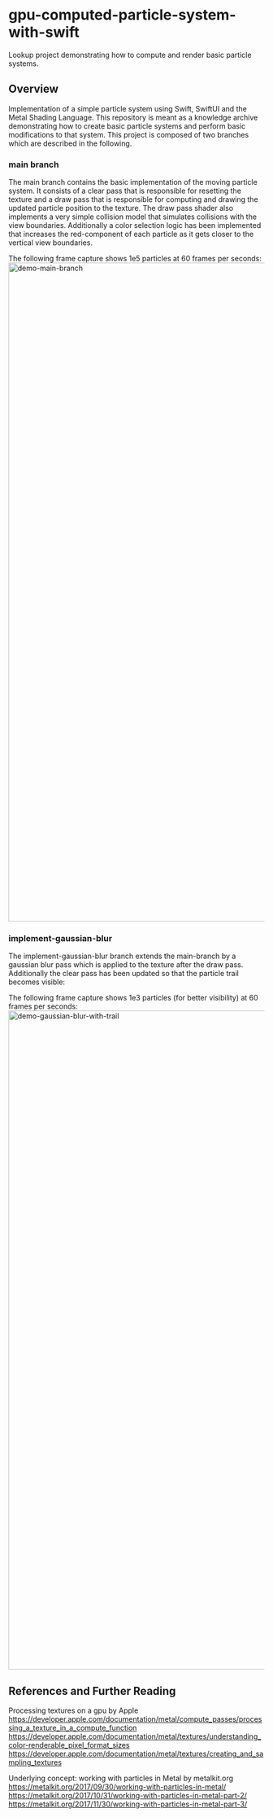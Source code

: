 # gpu-computed-particle-system-with-swift
Lookup project demonstrating how to compute and render basic particle systems.

## Overview
Implementation of a simple particle system using Swift, SwiftUI and the Metal Shading Language. This repository is meant as a knowledge archive demonstrating how to create basic particle systems and perform basic modifications to that system. This project is composed of two branches which are described in the following.

### main branch  
The main branch contains the basic implementation of the moving particle system. It consists of a clear pass that is responsible for resetting the texture and a draw pass that is responsible for computing and drawing the updated particle position to the texture. The draw pass shader also implements a very simple collision model that simulates collisions with the view boundaries. Additionally a color selection logic has been implemented that increases the red-component of each particle as it gets closer to the vertical view boundaries.

The following frame capture shows 1e5 particles at 60 frames per seconds:
<img width="1295" alt="demo-main-branch" src="https://github.com/julianlork/gpu-computed-particle-system-with-swift/assets/118125250/de66858f-0169-435c-8846-d32a62ff2f08">

### implement-gaussian-blur
The implement-gaussian-blur branch extends the main-branch by a gaussian blur pass which is applied to the texture after the draw pass. Additionally the clear pass has been updated so that the particle trail becomes visible:

The following frame capture shows 1e3 particles (for better visibility) at 60 frames per seconds:
<img width="1295" alt="demo-gaussian-blur-with-trail" src="https://github.com/julianlork/gpu-computed-particle-system-with-swift/assets/118125250/e2125081-8bbf-4183-a6bb-6cc5ff8271b1">




## References and Further Reading

Processing textures on a gpu by Apple  
https://developer.apple.com/documentation/metal/compute_passes/processing_a_texture_in_a_compute_function  
https://developer.apple.com/documentation/metal/textures/understanding_color-renderable_pixel_format_sizes  
https://developer.apple.com/documentation/metal/textures/creating_and_sampling_textures  


Underlying concept: working with particles in Metal by metalkit.org  
https://metalkit.org/2017/09/30/working-with-particles-in-metal/  
https://metalkit.org/2017/10/31/working-with-particles-in-metal-part-2/  
https://metalkit.org/2017/11/30/working-with-particles-in-metal-part-3/  
